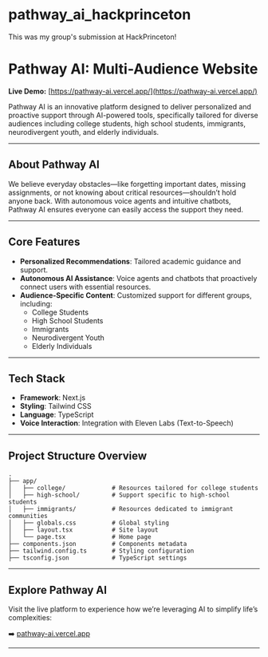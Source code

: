 # pathway_ai_hackprinceton
This was my group's submission at HackPrinceton!

# Pathway AI: Multi-Audience Website

**Live Demo:** [https://pathway-ai.vercel.app/](https://pathway-ai.vercel.app/)

Pathway AI is an innovative platform designed to deliver personalized and proactive support through AI-powered tools, specifically tailored for diverse audiences including college students, high school students, immigrants, neurodivergent youth, and elderly individuals.

---

## About Pathway AI

We believe everyday obstacles—like forgetting important dates, missing assignments, or not knowing about critical resources—shouldn’t hold anyone back. With autonomous voice agents and intuitive chatbots, Pathway AI ensures everyone can easily access the support they need.

---

## Core Features

- **Personalized Recommendations**: Tailored academic guidance and support.
- **Autonomous AI Assistance**: Voice agents and chatbots that proactively connect users with essential resources.
- **Audience-Specific Content**: Customized support for different groups, including:
  - College Students
  - High School Students
  - Immigrants
  - Neurodivergent Youth
  - Elderly Individuals

---

## Tech Stack

- **Framework**: Next.js  
- **Styling**: Tailwind CSS  
- **Language**: TypeScript  
- **Voice Interaction**: Integration with Eleven Labs (Text-to-Speech)

---

## Project Structure Overview

```
.
├── app/
│   ├── college/             # Resources tailored for college students
│   ├── high-school/         # Support specific to high-school students
│   ├── immigrants/          # Resources dedicated to immigrant communities
│   ├── globals.css          # Global styling
│   ├── layout.tsx           # Site layout
│   └── page.tsx             # Home page
├── components.json          # Components metadata
├── tailwind.config.ts       # Styling configuration
├── tsconfig.json            # TypeScript settings
```

---

## Explore Pathway AI

Visit the live platform to experience how we’re leveraging AI to simplify life’s complexities:

➡️ [pathway-ai.vercel.app](https://pathway-ai.vercel.app/)

---
